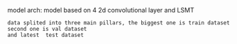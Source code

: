model arch:
    model based on 4 2d convolutional layer and LSMT
    
    data splited into three main pillars, the biggest one is train dataset
    second one is val dataset
    and latest  test dataset

